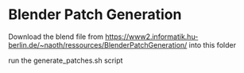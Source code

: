 # Blender Patch Generation

Download the blend file from https://www2.informatik.hu-berlin.de/~naoth/ressources/BlenderPatchGeneration/ into this folder

run the generate_patches.sh script